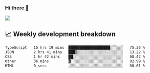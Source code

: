 ### Hi there 👋
<img align="center" src="https://github-readme-stats.vercel.app/api?username=Tumao727&show_icons=true&hide_title=true&theme=dracula" />


## 📈 Weekly development breakdown
<!--START_SECTION:waka-->

```txt
TypeScript   15 hrs 19 mins  ███████████████████░░░░░░   75.36 %
JSON         2 hrs 41 mins   ███▒░░░░░░░░░░░░░░░░░░░░░   13.22 %
CSS          1 hr 42 mins    ██░░░░░░░░░░░░░░░░░░░░░░░   08.42 %
Other        36 mins         ▓░░░░░░░░░░░░░░░░░░░░░░░░   02.99 %
HTML         0 secs          ░░░░░░░░░░░░░░░░░░░░░░░░░   00.01 %
```

<!--END_SECTION:waka-->